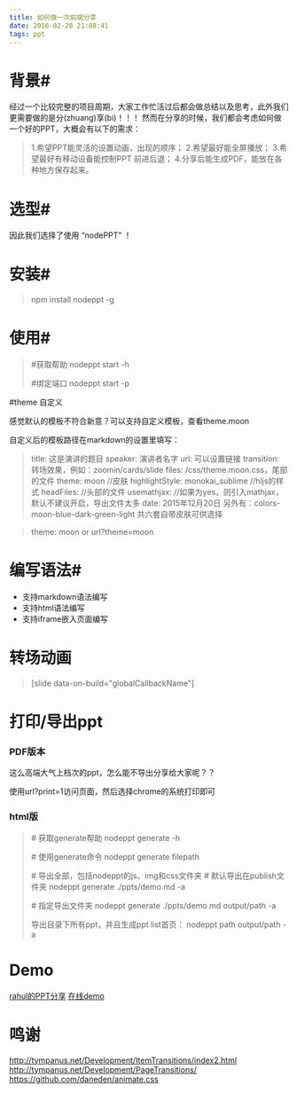 ```yaml
---
title: 如何做一次前端分享
date: 2016-02-20 21:08:41
tags: ppt
---
```


# 背景#

经过一个比较完整的项目周期，大家工作忙活过后都会做总结以及思考，此外我们更需要做的是分(zhuang)享(bi)！！！
然而在分享的时候，我们都会考虑如何做一个好的PPT，大概会有以下的需求：
> 1.希望PPT能灵活的设置动画，出现的顺序；
> 2.希望最好能全屏播放；
> 3.希望最好有移动设备能控制PPT 前进后退；
> 4.分享后能生成PDF，能放在各种地方保存起来。

# 选型#

因此我们选择了使用 “nodePPT” ！

# 安装#

> npm install nodeppt -g

# 使用#

> \#获取帮助
> nodeppt start -h
>
> \#绑定端口
> nodeppt start -p

#theme 自定义

感觉默认的模板不符合新意？可以支持自定义模板，查看theme.moon

自定义后的模板路径在markdown的设置里填写：

>title: 这是演讲的题目
>speaker: 演讲者名字
>url: 可以设置链接
>transition: 转场效果，例如：zoomin/cards/slide
>files: /css/theme.moon.css，尾部的文件
>theme: moon //皮肤
>highlightStyle: monokai_sublime //hljs的样式
>headFiles: //头部的文件
>usemathjax: //如果为yes，则引入mathjax，默认不建议开启，导出文件太多
>date: 2015年12月20日
>另外有：colors-moon-blue-dark-green-light 共六套自带皮肤可供选择

>theme: moon
>or url?theme=moon

# 编写语法#
* 支持markdown语法编写
* 支持html语法编写
* 支持iframe嵌入页面编写

# 转场动画

>[slide data-on-build="globalCallbackName"]

# 打印/导出ppt

### PDF版本

这么高端大气上档次的ppt，怎么能不导出分享给大家呢？？

使用url?print=1访问页面，然后选择chrome的系统打印即可


### html版

>\# 获取generate帮助
>nodeppt generate -h
>
>\# 使用generate命令
>nodeppt generate filepath
>
>\# 导出全部，包括nodeppt的js、img和css文件夹
>\# 默认导出在publish文件夹
>nodeppt generate ./ppts/demo.md -a
>
>\# 指定导出文件夹
>nodeppt generate ./ppts/demo.md output/path -a
>
>导出目录下所有ppt，并且生成ppt list首页：
> nodeppt path output/path -a

# Demo

[rahul的PPT分享](https://github.com/wurh/mynodeppt "rahul的PPT分享")
[在线demo](http://qdemo.sinaapp.com/ "在线demo")

# 鸣谢

http://tympanus.net/Development/ItemTransitions/index2.html
http://tympanus.net/Development/PageTransitions/
https://github.com/daneden/animate.css





